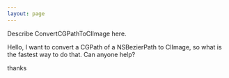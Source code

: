 ```yaml
---
layout: page
---
```


Describe ConvertCGPathToCIImage here.

Hello,
I want to convert a CGPath of a NSBezierPath to CIImage, so what is the fastest way to do that. Can anyone help?

thanks
